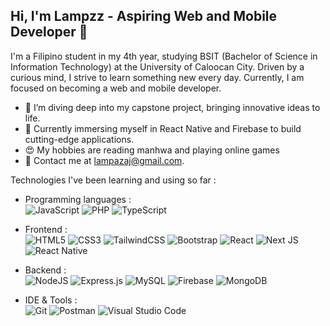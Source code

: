 ## Hi, I'm Lampzz - Aspiring Web and Mobile Developer 👋

I'm a Filipino student in my 4th year, studying BSIT (Bachelor of Science in Information Technology) at the University of Caloocan City. Driven by a curious mind, I strive to learn something new every day. Currently, I am focused on becoming a web and mobile developer.

- 🔭 I’m diving deep into my capstone project, bringing innovative ideas to life.
- 🌱 Currently immersing myself in React Native and Firebase to build cutting-edge applications.
- 😍 My hobbies are reading manhwa and playing online games
- 💌 Contact me at [lampazaj@gmail.com](mailto:lampazaj@gmail.com).


Technologies I've been learning and using so far :

- Programming languages : <br />
  ![JavaScript](https://img.shields.io/badge/javascript-%23323330.svg?style=flat&logo=javascript&logoColor=%23F7DF1E)
  ![PHP](https://img.shields.io/badge/php-%23777BB4.svg?style=flat&logo=php&logoColor=white)
  ![TypeScript](https://img.shields.io/badge/typescript-%23007ACC.svg?style=flat&logo=typescript&logoColor=white)

- Frontend : <br />
  ![HTML5](https://img.shields.io/badge/html5-%23E34F26.svg?style=flat&logo=html5&logoColor=white)
  ![CSS3](https://img.shields.io/badge/css3-%231572B6.svg?style=flat&logo=css3&logoColor=white)
  ![TailwindCSS](https://img.shields.io/badge/tailwindcss-%2338B2AC.svg?style=flat&logo=tailwind-css&logoColor=white)
  ![Bootstrap](https://img.shields.io/badge/bootstrap-%238511FA.svg?style=flat&logo=bootstrap&logoColor=white)
  ![React](https://img.shields.io/badge/react-%2320232a.svg?style=flat&logo=react&logoColor=%2361DAFB)
  ![Next JS](https://img.shields.io/badge/Next-black?style=flat&logo=next.js&logoColor=white)
  ![React Native](https://img.shields.io/badge/react_native-%2320232a.svg?style=flat&logo=react&logoColor=%2361DAFB)

- Backend : <br />
  ![NodeJS](https://img.shields.io/badge/node.js-6DA55F?style=flat&logo=node.js&logoColor=white)
  ![Express.js](https://img.shields.io/badge/express.js-%23404d59.svg?style=flat&logo=express&logoColor=%2361DAFB)
  ![MySQL](https://img.shields.io/badge/mysql-4479A1.svg?style=flat&logo=mysql&logoColor=white)
  ![Firebase](https://img.shields.io/badge/firebase-%23039BE5.svg?style=flat&logo=firebase)
  ![MongoDB](https://img.shields.io/badge/MongoDB-%234ea94b.svg?style=flat&logo=mongodb&logoColor=white)

- IDE & Tools : <br />
  ![Git](https://img.shields.io/badge/git-%23F05033.svg?style=flat&logo=git&logoColor=white)
  ![Postman](https://img.shields.io/badge/Postman-FF6C37?style=flat&logo=postman&logoColor=white)
  ![Visual Studio Code](https://img.shields.io/badge/VS%20Code-%23007ACC.svg?style=flat&logo=visual-studio-code&logoColor=white)

